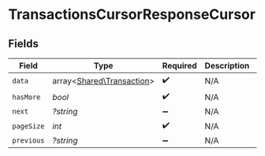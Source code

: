 # TransactionsCursorResponseCursor


## Fields

| Field                                                           | Type                                                            | Required                                                        | Description                                                     | Example                                                         |
| --------------------------------------------------------------- | --------------------------------------------------------------- | --------------------------------------------------------------- | --------------------------------------------------------------- | --------------------------------------------------------------- |
| `data`                                                          | array<[Shared\Transaction](../../Models/Shared/Transaction.md)> | :heavy_check_mark:                                              | N/A                                                             |                                                                 |
| `hasMore`                                                       | *bool*                                                          | :heavy_check_mark:                                              | N/A                                                             | false                                                           |
| `next`                                                          | *?string*                                                       | :heavy_minus_sign:                                              | N/A                                                             |                                                                 |
| `pageSize`                                                      | *int*                                                           | :heavy_check_mark:                                              | N/A                                                             | 15                                                              |
| `previous`                                                      | *?string*                                                       | :heavy_minus_sign:                                              | N/A                                                             | YXVsdCBhbmQgYSBtYXhpbXVtIG1heF9yZXN1bHRzLol=                    |